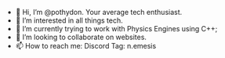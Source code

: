 - 👋 Hi, I’m @pothydon. Your average tech enthusiast. 
- 👀 I’m interested in all things tech.
- 🌱 I’m currently trying to work with Physics Engines using C++;
- 💞️ I’m looking to collaborate on websites.
- 📫 How to reach me: Discord Tag: n.emesis


<!---
pothydon/pothydon is a ✨ special ✨ repository because its `README.md` (this file) appears on your GitHub profile.
You can click the Preview link to take a look at your changes.
--->
